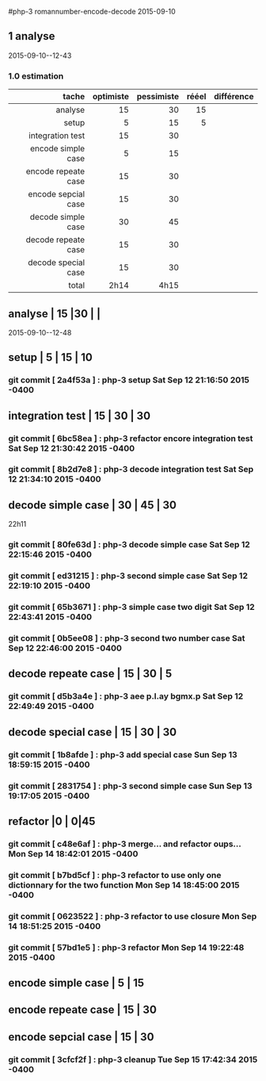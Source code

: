 #php-3 romannumber-encode-decode 2015-09-10


## 1 analyse
 2015-09-10--12-43

### 1.0 estimation

  tache              | optimiste | pessimiste | rééel | différence
  ------------------:|----------:|-----------:|------:|----------
  analyse            | 15        |30          | 15      |
  setup              | 5        | 15          |5
  integration test   | 15        | 30
  encode simple case | 5         | 15
  encode repeate case | 15       | 30
  encode sepcial case | 15       | 30
  decode simple case  | 30       | 45
  decode repeate case | 15       | 30
  decode special case | 15       | 30
  total              |  2h14     | 4h15           |       |


##  analyse            | 15        |30          |       |
2015-09-10--12-48

##  setup              | 5        | 15 | 10
### git commit [ 2a4f53a ] :  php-3 setup  Sat Sep 12 21:16:50 2015 -0400

##  integration test   | 15        | 30 | 30
### git commit [ 6bc58ea ] :  php-3 refactor encore integration test  Sat Sep 12 21:30:42 2015 -0400
### git commit [ 8b2d7e8 ] :  php-3 decode integration test  Sat Sep 12 21:34:10 2015 -0400

##  decode simple case  | 30       | 45 | 30
 22h11 
### git commit [ 80fe63d ] :  php-3 decode simple case  Sat Sep 12 22:15:46 2015 -0400
### git commit [ ed31215 ] :  php-3 second simple case  Sat Sep 12 22:19:10 2015 -0400
### git commit [ 65b3671 ] :  php-3 simple case two digit  Sat Sep 12 22:43:41 2015 -0400
### git commit [ 0b5ee08 ] :  php-3 second two number case  Sat Sep 12 22:46:00 2015 -0400

##  decode repeate case | 15       | 30 | 5
### git commit [ d5b3a4e ] :  php-3 aee p.l.ay bgmx.p  Sat Sep 12 22:49:49 2015 -0400

##  decode special case | 15       | 30 | 30

### git commit [ 1b8afde ] :  php-3 add special case  Sun Sep 13 18:59:15 2015 -0400
### git commit [ 2831754 ] :  php-3 second simple case  Sun Sep 13 19:17:05 2015 -0400

## refactor |0 | 0|45
### git commit [ c48e6af ] :  php-3 merge... and refactor oups...  Mon Sep 14 18:42:01 2015 -0400
### git commit [ b7bd5cf ] :  php-3 refactor to use only one dictionnary for the two function  Mon Sep 14 18:45:00 2015 -0400
### git commit [ 0623522 ] :  php-3 refactor to use closure  Mon Sep 14 18:51:25 2015 -0400
### git commit [ 57bd1e5 ] :  php-3 refactor  Mon Sep 14 19:22:48 2015 -0400


##  encode simple case | 5         | 15
##  encode repeate case | 15       | 30
##  encode sepcial case | 15       | 30



<!-- ########### push lines ######### -->

  
### git commit [ 3cfcf2f ] :  php-3 cleanup  Tue Sep 15 17:42:34 2015 -0400
